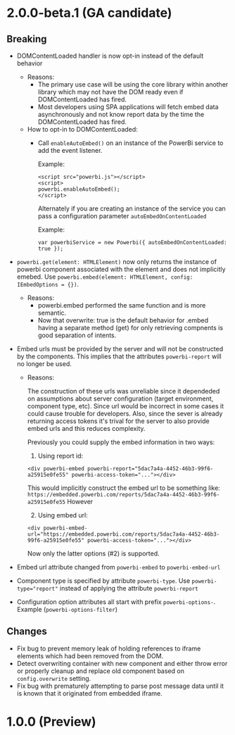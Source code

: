 # 2.0.0-beta.1 (GA candidate)

## Breaking

- DOMContentLoaded handler is now opt-in instead of the default behavior
  - Reasons:
    - The primary use case will be using the core library within another library which may not have the DOM ready even if DOMContentLoaded has fired.
    - Most developers using SPA applications will fetch embed data asynchronously and not know report data by the time the DOMContentLoaded has fired.
  - How to opt-in to DOMContentLoaded:
    - Call `enableAutoEmbed()` on an instance of the PowerBi service to add the event listener.
      
      Example:
      ```
      <script src="powerbi.js"></script>
      <script>
      powerbi.enableAutoEmbed();
      </script>
      ```
      
      Alternately if you are creating an instance of the service you can pass a configuration parameter `autoEmbedOnContentLoaded`
      
      Example:
      ```
      var powerbiService = new Powerbi({ autoEmbedOnContentLoaded: true });
      ```
- `powerbi.get(element: HTMLElement)` now only returns the instance of powerbi component associated with the element and does not implicitly emebed. Use `powerbi.embed(element: HTMLElement, config: IEmbedOptions = {})`.
  - Reasons:
    - powerbi.embed performed the same function and is more semantic.
    - Now that overwrite: true is the default behavior for .embed having a separate method (get) for only retrieving compnents is good separation of intents.
- Embed urls must be provided by the server and will not be constructed by the components. This implies that the attributes `powerbi-report` will no longer be used.
  - Reasons:
  
      The construction of these urls was unreliable since it dependeded on assumptions about server configuration (target environment, component type, etc).
      Since url would be incorrect in some cases it could cause trouble for developers. Also, since the sever is already returning access tokens it's trival for the server to also provide embed urls and this reduces complexity.
  
      Previously you could supply the embed information in two ways:
      
      1. Using report id:
      
      `<div powerbi-embed powerbi-report="5dac7a4a-4452-46b3-99f6-a25915e0fe55" powerbi-access-token="..."></div>`
      
      This would implicitly construct the embed url to be something like: `https://embedded.powerbi.com/reports/5dac7a4a-4452-46b3-99f6-a25915e0fe55`
      However 
      
      2. Using embed url:
      
      `<div powerbi-embed-url="https://embedded.powerbi.com/reports/5dac7a4a-4452-46b3-99f6-a25915e0fe55" powerbi-access-token="..."></div>`
      
      Now only the latter options (#2) is supported.
      
- Embed url attribute changed from `powerbi-embed` to `powerbi-embed-url`
- Component type is specified by attribute `powerbi-type`. Use `powerbi-type="report"` instead of applying the attribute `powerbi-report`
- Configuration option attributes all start with prefix `powerbi-options-`. Example (`powerbi-options-filter`)

## Changes

- Fix bug to prevent memory leak of holding references to iframe elements which had been removed from the DOM.
- Detect overwriting container with new component and either throw error or properly cleanup and replace old component based on `config.overwrite` setting. 
- Fix bug with prematurely attempting to parse post message data until it is known that it originated from embedded iframe.
  
# 1.0.0 (Preview)